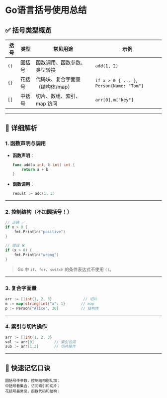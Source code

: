 
# Go语言括号使用总结

## ✅ 括号类型概览

| 括号 | 类型 | 常见用途 | 示例 |
|------|------|----------|------|
| `()` | 圆括号 | 函数调用、函数参数、类型转换 | `add(1, 2)` |
| `{}` | 花括号 | 代码块、复合字面量（结构体/map） | `if x > 0 { ... }`, `Person{Name: "Tom"}` |
| `[]` | 中括号 | 切片、数组、索引、map 访问 | `arr[0]`, `m["key"]` |

---

## 🎯 详细解析

### 1. 函数声明与调用

- **函数声明**：
  ```go
  func add(a int, b int) int {
      return a + b
  }
  ```

- **函数调用**：
  ```go
  result := add(1, 2)
  ```

---

### 2. 控制结构（**不加圆括号！**）

```go
// 正确 ✅
if x > 0 {
    fmt.Println("positive")
}

// 错误 ❌
if (x > 0) {
    fmt.Println("wrong")
}
```

> Go 中 `if`、`for`、`switch` 的条件表达式不使用 `()`。

---

### 3. 复合字面量

```go
arr := []int{1, 2, 3}              // 切片
m := map[string]int{"a": 1}       // map
p := Person{"Alice", 30}          // 结构体
```

---

### 4. 索引与切片操作

```go
arr := []int{1, 2, 3}
val := arr[0]         // 索引访问
sub := arr[1:3]       // 切片操作
```

---

## 🧠 快速记忆口诀

```
圆括号传参数，控制结构别乱加；
中括号看集合，访问索引和切片；
花括号最常见，函数代码和结构；
```
